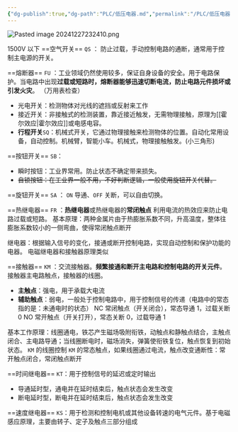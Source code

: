 ```yaml
---
{"dg-publish":true,"dg-path":"PLC/低压电器.md","permalink":"/PLC/低压电器/","dgPassFrontmatter":true,"noteIcon":"","created":"2024-11-05T18:41:10.698+08:00","updated":"2025-01-01T09:53:57.134+08:00"}
---
```



![Pasted image 20241227232410.png](/img/user/%E5%8A%9F%E8%83%BD%E6%80%A7%E6%96%87%E4%BB%B6%E5%A4%B9/%E8%BD%BD%E5%85%A5%E7%9A%84%E5%AA%92%E4%BD%93%E8%B5%84%E6%BA%90/Pasted%20image%2020241227232410.png)

1500V 以下
==空气开关== `QS` ： 防止过载，手动控制电路的通断，通常用于控制主电源的开关。

==熔断器== `FU` ：工业领域仍然使用较多，保证自身设备的安全。用于电路保护。当电路中出现**过载或短路时，熔断器能够迅速切断电流，防止电路元件损坏或引发火灾**。  （万用表检查）

- 光电开关：检测物体对光线的遮挡或反射来工作
- 接近开关：非接触式的检测装置，靠近接近触发，无需物理接触，原理为[[霍尔效应\|霍尔效应]]或电感电容。
- **行程开关**`SQ`：机械式开关，它通过物理接触来检测物体的位置。自动化常用设备，自动控制。机械臂，智能小车。机械式，物理接触触发。(小三角形)

==按钮开关==  `SB`：
- 瞬时按钮：工业界常用。防止状态不确定带来损失。
- ~~自锁按钮：在工业界一般不用，不好判断逻辑，一般使用旋钮开关代替。~~

==旋钮开关== `SA`  ： `ON` 导通、`OFF` 关断，可以自由切换。


==热继电器== `FR`  ：**热继电器**或热继电器的**常闭触点**
利用电流的热效应来防止电路过载或短路。
基本原理：两种金属片由于热膨胀系数不同，升高温度，整体往膨胀系数较小的一侧弯曲，使得常闭触点断开

继电器：根据输入信号的变化，接通或断开控制电路，实现自动控制和保护功能的电器。
电磁继电器和接触器原理类似


==接触器== `KM`  ：交流接触器。**频繁接通和断开主电路和控制电路的开关元件**。接触器主电路触点，接触器的线圈。
- **主触点**：强电，用于承载大电流
- **辅助触点**：弱电，一般处于控制电路中，用于控制信号的传递（电路中的常态指的是：未通电时的状态）
	NC 常闭触点（开关闭合），常态导通 1，过载关断 0
	NO 常开触点（开关打开），常态关断 0，过载导通 1

基本工作原理：线圈通电，铁芯产生磁场吸附衔铁，动触点和静触点结合，主触点闭合、主电路导通；当线圈断电时，磁场消失，弹簧使衔铁复位，触点恢复到初始状态。
`KM` 的线圈控制 `KM` 的常态触点，如果线圈通过电流，触点改变通断性：常开触点闭合，常闭触点断开


==时间继电器== `KT`：用于控制信号的延迟或定时输出
- 导通延时型，通电并在延时结束后，触点状态会发生改变
- 断电延时型，断电并在延时结束后，触点状态会发生改变

==速度继电器== `KS`：用于检测和控制电机或其他设备转速的电气元件。基于电磁感应原理，主要由转子、定子及触点三部分组成

